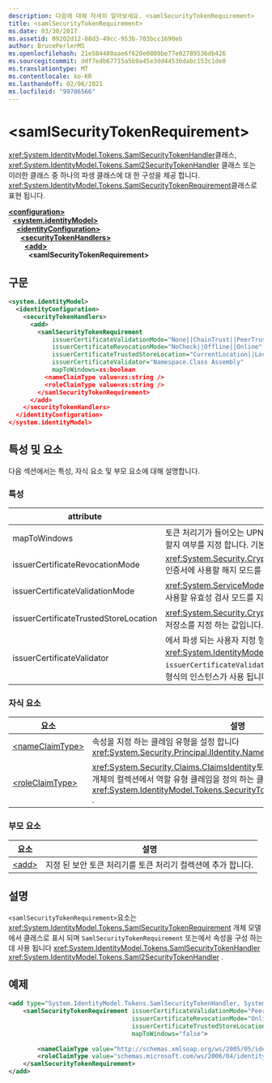 ```yaml
---
description: 다음에 대해 자세히 알아보세요. <samlSecurityTokenRequirement>
title: <samlSecurityTokenRequirement>
ms.date: 03/30/2017
ms.assetid: 09202d12-88d3-49cc-953b-703bcc1690eb
author: BrucePerlerMS
ms.openlocfilehash: 21e584480aae6f620e0809be77e02789536db426
ms.sourcegitcommit: ddf7edb67715a5b9a45e3dd44536dabc153c1de0
ms.translationtype: MT
ms.contentlocale: ko-KR
ms.lasthandoff: 02/06/2021
ms.locfileid: "99786566"
---
```

# \<samlSecurityTokenRequirement>

<xref:System.IdentityModel.Tokens.SamlSecurityTokenHandler>클래스, <xref:System.IdentityModel.Tokens.Saml2SecurityTokenHandler> 클래스 또는 이러한 클래스 중 하나의 파생 클래스에 대 한 구성을 제공 합니다. <xref:System.IdentityModel.Tokens.SamlSecurityTokenRequirement>클래스로 표현 됩니다.  
  
[**\<configuration>**](../configuration-element.md)\
&nbsp;&nbsp;[**\<system.identityModel>**](system-identitymodel.md)\
&nbsp;&nbsp;&nbsp;&nbsp;[**\<identityConfiguration>**](identityconfiguration.md)\
&nbsp;&nbsp;&nbsp;&nbsp;&nbsp;&nbsp;[**\<securityTokenHandlers>**](securitytokenhandlers.md)\
&nbsp;&nbsp;&nbsp;&nbsp;&nbsp;&nbsp;&nbsp;&nbsp;[**\<add>**](add.md)\
&nbsp;&nbsp;&nbsp;&nbsp;&nbsp;&nbsp;&nbsp;&nbsp;&nbsp;&nbsp;**\<samlSecurityTokenRequirement>**  
  
## <a name="syntax"></a>구문  
  
```xml  
<system.identityModel>  
  <identityConfiguration>  
    <securityTokenHandlers>  
      <add>  
        <samlSecurityTokenRequirement
            issuerCertificateValidationMode="None||ChainTrust||PeerTrust||PeerOrChainTrust||Custom"  
            issuerCertificateRevocationMode="NoCheck||Offline||Online"  
            issuerCertificateTrustedStoreLocation="CurrentLocation||LocalMachine"  
            issuerCertificateValidator="Namespace.Class Assembly"  
            mapToWindows=xs:boolean  
          <nameClaimType value=xs:string />  
          <roleClaimType value=xs:string />  
        </samlSecurityTokenRequirement>  
      </add>  
    </securityTokenHandlers>  
  </identityConfiguration>  
</system.identityModel>  
```  
  
## <a name="attributes-and-elements"></a>특성 및 요소  

 다음 섹션에서는 특성, 자식 요소 및 부모 요소에 대해 설명합니다.  
  
### <a name="attributes"></a>특성  
  
|attribute|설명|  
|---------------|-----------------|  
|mapToWindows|토큰 처리기가 들어오는 UPN 클레임을 사용 하 여 유효성 검사 토큰을 Windows 계정에 매핑할지 여부를 지정 합니다. 기본값은 "false"입니다.|  
|issuerCertificateRevocationMode|<xref:System.Security.Cryptography.X509Certificates.X509RevocationMode>X.509 인증서에 사용할 해지 모드를 지정 하는 값입니다. 기본값은 "Online"입니다.|  
|issuerCertificateValidationMode|<xref:System.ServiceModel.Security.X509CertificateValidationMode>X.509 인증서에 사용할 유효성 검사 모드를 지정 하는 값입니다. 기본값은 "PeerOrChainTrust"입니다.|  
|issuerCertificateTrustedStoreLocation|<xref:System.Security.Cryptography.X509Certificates.StoreLocation>X.509 인증서 저장소를 지정 하는 값입니다. 기본값은 "LocalMachine"입니다.|  
|issuerCertificateValidator|에서 파생 되는 사용자 지정 형식 <xref:System.IdentityModel.Selectors.X509CertificateValidator> 입니다. `issuerCertificateValidationMode`특성이 "Custom" 이면 발급자 인증서 유효성 검사에이 형식의 인스턴스가 사용 됩니다.|  
  
### <a name="child-elements"></a>자식 요소  
  
|요소|설명|  
|-------------|-----------------|  
|[\<nameClaimType>](nameclaimtype.md)|속성을 지정 하는 클레임 유형을 설정 합니다 <xref:System.Security.Principal.IIdentity.Name%2A> .|  
|[\<roleClaimType>](roleclaimtype.md)|<xref:System.Security.Claims.ClaimsIdentity>토큰 처리기의 메서드에서 반환 하는 개체의 컬렉션에서 역할 유형 클레임을 정의 하는 클레임 유형을 지정 합니다 <xref:System.IdentityModel.Tokens.SecurityTokenHandler.ValidateToken%2A> .|  
  
### <a name="parent-elements"></a>부모 요소  
  
|요소|설명|  
|-------------|-----------------|  
|[\<add>](add.md)|지정 된 보안 토큰 처리기를 토큰 처리기 컬렉션에 추가 합니다.|  
  
## <a name="remarks"></a>설명  

 `<samlSecurityTokenRequirement>`요소는 <xref:System.IdentityModel.Tokens.SamlSecurityTokenRequirement> 개체 모델에서 클래스로 표시 되며 `SamlSecurityTokenRequirement` 또는에서 속성을 구성 하는 데 사용 됩니다 <xref:System.IdentityModel.Tokens.SamlSecurityTokenHandler> <xref:System.IdentityModel.Tokens.Saml2SecurityTokenHandler> .  
  
## <a name="example"></a>예제  
  
```xml  
<add type="System.IdentityModel.Tokens.SamlSecurityTokenHandler, System.IdentityModel">  
    <samlSecurityTokenRequirement issuerCertificateValidationMode="PeerOrChainTrust"  
                                  issuerCertificateRevocationMode="Online"  
                                  issuerCertificateTrustedStoreLocation="LocalMachine"  
                                  mapToWindows="false">  
  
        <nameClaimType value="http://schemas.xmlsoap.org/ws/2005/05/identity/claims/name" />  
        <roleClaimType value="schemas.microsoft.com/ws/2006/04/identity/claims/role" />  
    </samlSecurityTokenRequirement>  
</add>  
```
